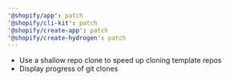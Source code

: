 ```yaml
---
'@shopify/app': patch
'@shopify/cli-kit': patch
'@shopify/create-app': patch
'@shopify/create-hydrogen': patch
---
```


- Use a shallow repo clone to speed up cloning template repos
- Display progress of git clones
